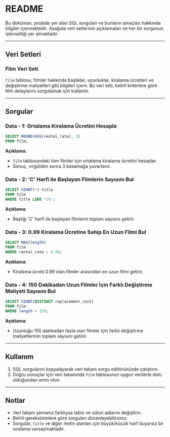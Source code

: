 # README

Bu doküman, projede yer alan SQL sorguları ve bunların amaçları hakkında bilgiler içermektedir. Aşağıda veri setlerinin açıklamaları ve her bir sorgunun işlevselliği yer almaktadır.

---

## Veri Setleri

### Film Veri Seti
`film` tablosu, filmler hakkında başlıklar, uzunluklar, kiralama ücretleri ve değiştirme maliyetleri gibi bilgileri içerir. Bu veri seti, belirli kriterlere göre film detaylarını sorgulamak için kullanılır.

---

## Sorgular

### Data - 1: Ortalama Kiralama Ücretini Hesapla
```sql
SELECT ROUND(AVG(rental_rate), 3)
FROM film;
```
**Açıklama:**
- `film` tablosundaki tüm filmler için ortalama kiralama ücretini hesaplar.
- Sonuç, virgülden sonra 3 basamağa yuvarlanır.

### Data - 2: 'C' Harfi ile Başlayan Filmlerin Sayısını Bul
```sql
SELECT COUNT(*) title
FROM film
WHERE title LIKE 'C%';
```
**Açıklama:**
- Başlığı 'C' harfi ile başlayan filmlerin toplam sayısını getirir.

### Data - 3: 0.99 Kiralama Ücretine Sahip En Uzun Filmi Bul
```sql
SELECT MAX(length)
FROM film
WHERE rental_rate = 0.99;
```
**Açıklama:**
- Kiralama ücreti 0.99 olan filmler arasından en uzun filmi getirir.

### Data - 4: 150 Dakikadan Uzun Filmler İçin Farklı Değiştirme Maliyeti Sayısını Bul
```sql
SELECT COUNT(DISTINCT replacement_cost)
FROM film
WHERE length > 150;
```
**Açıklama:**
- Uzunluğu 150 dakikadan fazla olan filmler için farklı değiştirme maliyetlerinin toplam sayısını getirir.

---

## Kullanım
1. SQL sorgularını kopyalayarak veri tabanı sorgu editörünüzde çalıştırın.
2. Doğru sonuçlar için veri tabanında `film` tablosunun uygun verilerle dolu olduğundan emin olun.

---

## Notlar
- Veri tabanı şemanız farklıysa tablo ve sütun adlarını değiştirin.
- Belirli gereksinimlere göre sorguları düzenleyebilirsiniz.
- Sorgular, `title` ve diğer metin alanları için büyük/küçük harf duyarsız bir sıralama varsaymaktadır.

